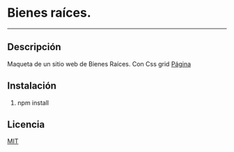# Bienes raíces.
---

## Descripción

Maqueta de un sitio web de Bienes Raíces. Con Css grid
[Página](https://FerGuevaraM95.github.io/real-estate/)

## Instalación

1. npm install

## Licencia

[MIT](http://opensource.org/licenses/MIT)
